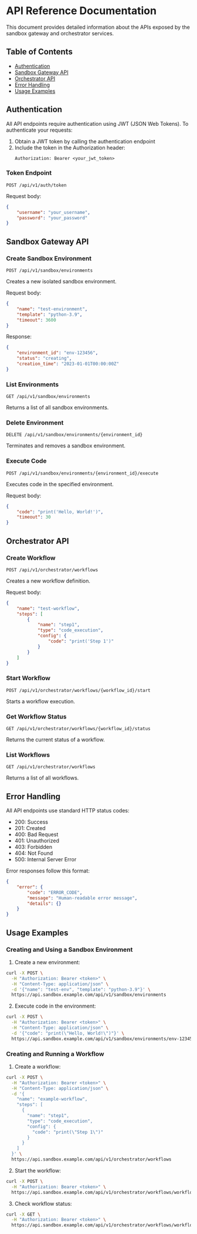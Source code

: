 # API Reference Documentation

This document provides detailed information about the APIs exposed by the sandbox gateway and orchestrator services.

## Table of Contents
- [Authentication](#authentication)
- [Sandbox Gateway API](#sandbox-gateway-api)
- [Orchestrator API](#orchestrator-api)
- [Error Handling](#error-handling)
- [Usage Examples](#usage-examples)

## Authentication

All API endpoints require authentication using JWT (JSON Web Tokens). To authenticate your requests:

1. Obtain a JWT token by calling the authentication endpoint
2. Include the token in the Authorization header:
   ```
   Authorization: Bearer <your_jwt_token>
   ```

### Token Endpoint

```
POST /api/v1/auth/token
```

Request body:
```json
{
    "username": "your_username",
    "password": "your_password"
}
```

## Sandbox Gateway API

### Create Sandbox Environment

```
POST /api/v1/sandbox/environments
```

Creates a new isolated sandbox environment.

Request body:
```json
{
    "name": "test-environment",
    "template": "python-3.9",
    "timeout": 3600
}
```

Response:
```json
{
    "environment_id": "env-123456",
    "status": "creating",
    "creation_time": "2023-01-01T00:00:00Z"
}
```

### List Environments

```
GET /api/v1/sandbox/environments
```

Returns a list of all sandbox environments.

### Delete Environment

```
DELETE /api/v1/sandbox/environments/{environment_id}
```

Terminates and removes a sandbox environment.

### Execute Code

```
POST /api/v1/sandbox/environments/{environment_id}/execute
```

Executes code in the specified environment.

Request body:
```json
{
    "code": "print('Hello, World!')",
    "timeout": 30
}
```

## Orchestrator API

### Create Workflow

```
POST /api/v1/orchestrator/workflows
```

Creates a new workflow definition.

Request body:
```json
{
    "name": "test-workflow",
    "steps": [
        {
            "name": "step1",
            "type": "code_execution",
            "config": {
                "code": "print('Step 1')"
            }
        }
    ]
}
```

### Start Workflow

```
POST /api/v1/orchestrator/workflows/{workflow_id}/start
```

Starts a workflow execution.

### Get Workflow Status

```
GET /api/v1/orchestrator/workflows/{workflow_id}/status
```

Returns the current status of a workflow.

### List Workflows

```
GET /api/v1/orchestrator/workflows
```

Returns a list of all workflows.

## Error Handling

All API endpoints use standard HTTP status codes:

- 200: Success
- 201: Created
- 400: Bad Request
- 401: Unauthorized
- 403: Forbidden
- 404: Not Found
- 500: Internal Server Error

Error responses follow this format:
```json
{
    "error": {
        "code": "ERROR_CODE",
        "message": "Human-readable error message",
        "details": {}
    }
}
```

## Usage Examples

### Creating and Using a Sandbox Environment

1. Create a new environment:
```bash
curl -X POST \
  -H "Authorization: Bearer <token>" \
  -H "Content-Type: application/json" \
  -d '{"name": "test-env", "template": "python-3.9"}' \
  https://api.sandbox.example.com/api/v1/sandbox/environments
```

2. Execute code in the environment:
```bash
curl -X POST \
  -H "Authorization: Bearer <token>" \
  -H "Content-Type: application/json" \
  -d '{"code": "print(\"Hello, World!\")"}' \
  https://api.sandbox.example.com/api/v1/sandbox/environments/env-123456/execute
```

### Creating and Running a Workflow

1. Create a workflow:
```bash
curl -X POST \
  -H "Authorization: Bearer <token>" \
  -H "Content-Type: application/json" \
  -d '{
    "name": "example-workflow",
    "steps": [
      {
        "name": "step1",
        "type": "code_execution",
        "config": {
          "code": "print(\"Step 1\")"
        }
      }
    ]
  }' \
  https://api.sandbox.example.com/api/v1/orchestrator/workflows
```

2. Start the workflow:
```bash
curl -X POST \
  -H "Authorization: Bearer <token>" \
  https://api.sandbox.example.com/api/v1/orchestrator/workflows/workflow-123456/start
```

3. Check workflow status:
```bash
curl -X GET \
  -H "Authorization: Bearer <token>" \
  https://api.sandbox.example.com/api/v1/orchestrator/workflows/workflow-123456/status
```